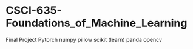 # CSCI-635-Foundations_of_Machine_Learning
Final Project
Pytorch
numpy
pillow
scikit (learn)
panda
opencv
